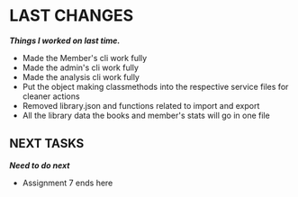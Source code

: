 # LAST CHANGES
***Things I worked on last time.***

- Made the Member's cli work fully
- Made the admin's cli work fully
- Made the analysis cli work fully
- Put the object making classmethods into the respective service files for cleaner actions
- Removed library.json and functions related to import and export
- All the library data the books and member's stats will go in one file

## NEXT TASKS
***Need to do next***

- Assignment 7 ends here